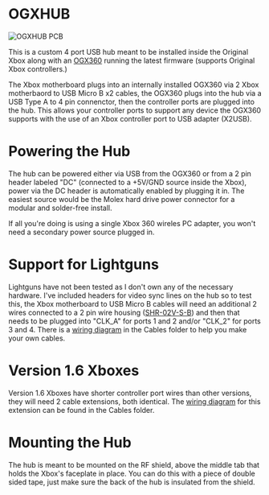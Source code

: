 # OGXHUB

![OGXHUB PCB](https://github.com/wiredopposite/OGXHUB/blob/main/Pictures/ogxhub_1.2.jpg?raw=true)

This is a custom 4 port USB hub meant to be installed inside the Original Xbox along with an [OGX360](https://github.com/Ryzee119/ogx360) running the latest firmware (supports Original Xbox controllers.) 

The Xbox motherboard plugs into an internally installed OGX360 via 2 Xbox motherbaord to USB Micro B x2 cables, the OGX360 plugs into the hub via a USB Type A to 4 pin connenctor, then the controller ports are plugged into the hub. This allows your controller ports to support any device the OGX360 supports with the use of an Xbox controller port to USB adapter (X2USB).

# Powering the Hub

The hub can be powered either via USB from the OGX360 or from a 2 pin header labeled "DC" (connected to a +5V/GND source inside the Xbox), power via the DC header is automatically enabled by plugging it in. The easiest source would be the Molex hard drive power connector for a modular and solder-free install.

If all you're doing is using a single Xbox 360 wireles PC adapter, you won't need a secondary power source plugged in.

# Support for Lightguns

Lightguns have not been tested as I don't own any of the necessary hardware. I've included headers for video sync lines on the hub so to test this, the Xbox motherboard to USB Micro B cables will need an additional 2 wires connected to a 2 pin wire housing ([SHR-02V-S-B](https://www.digikey.com/short/rdddn93j)) and then that needs to be plugged into "CLK_A" for ports 1 and 2 and/or "CLK_2" for ports 3 and 4. There is a [wiring diagram](https://github.com/wiredopposite/OGXHUB/blob/main/Cables/OGXHUB%20Cable%20Diagram.pdf) in the Cables folder to help you make your own cables.

# Version 1.6 Xboxes

Version 1.6 Xboxes have shorter controller port wires than other versions, they will need 2 cable extensions, both identical. The [wiring diagram](https://github.com/wiredopposite/OGXHUB/blob/main/Cables/OGXHUB%20Cable%20Diagram.pdf) for this extension can be found in the Cables folder.

# Mounting the Hub
The hub is meant to be mounted on the RF shield, above the middle tab that holds the Xbox's faceplate in place. You can do this with a piece of double sided tape, just make sure the back of the hub is insulated from the shield. 

